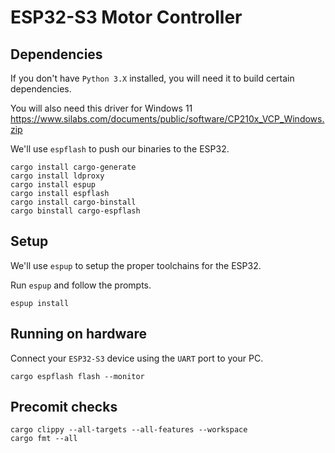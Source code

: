 # ESP32-S3 Motor Controller

## Dependencies

If you don't have `Python 3.X` installed, you will need it to build certain dependencies.

You will also need this driver for Windows 11 https://www.silabs.com/documents/public/software/CP210x_VCP_Windows.zip 

We'll use `espflash` to push our binaries to the ESP32.


```shell
cargo install cargo-generate
cargo install ldproxy
cargo install espup
cargo install espflash
cargo install cargo-binstall
cargo binstall cargo-espflash 
```

## Setup

We'll use `espup` to setup the proper toolchains for the ESP32.

Run `espup` and follow the prompts.

```shell
espup install
```

## Running on hardware

Connect your `ESP32-S3` device using the `UART` port to your PC.

```shell
cargo espflash flash --monitor
```

## Precomit checks

```shell
cargo clippy --all-targets --all-features --workspace
cargo fmt --all
```